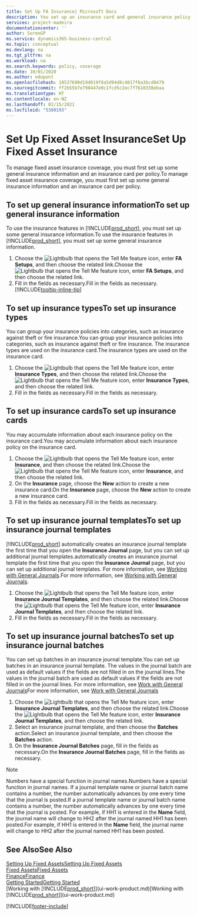 ```yaml
---
title: Set Up FA Insurance| Microsoft Docs
description: You set up an insurance card and general insurance policy information to manage fixed asset insurance coverage.
services: project-madeira
documentationcenter: ''
author: SorenGP
ms.service: dynamics365-business-central
ms.topic: conceptual
ms.devlang: na
ms.tgt_pltfrm: na
ms.workload: na
ms.search.keywords: policy, coverage
ms.date: 10/01/2020
ms.author: edupont
ms.openlocfilehash: 10527690d19d019f8a5d94d8c4817f6a3bcd8479
ms.sourcegitcommit: ff2b55b7e790447e0c1fcd5c2ec7f7610338ebaa
ms.translationtype: HT
ms.contentlocale: en-NZ
ms.lasthandoff: 02/15/2021
ms.locfileid: "5380193"
---
```

# <a name="set-up-fixed-asset-insurance"></a><span data-ttu-id="93c68-103">Set Up Fixed Asset Insurance</span><span class="sxs-lookup"><span data-stu-id="93c68-103">Set Up Fixed Asset Insurance</span></span>
<span data-ttu-id="93c68-104">To manage fixed asset insurance coverage, you must first set up some general insurance information and an insurance card per policy.</span><span class="sxs-lookup"><span data-stu-id="93c68-104">To manage fixed asset insurance coverage, you must first set up some general insurance information and an insurance card per policy.</span></span>

## <a name="to-set-up-general-insurance-information"></a><span data-ttu-id="93c68-105">To set up general insurance information</span><span class="sxs-lookup"><span data-stu-id="93c68-105">To set up general insurance information</span></span>
<span data-ttu-id="93c68-106">To use the insurance features in [!INCLUDE[prod_short](includes/prod_short.md)], you must set up some general insurance information.</span><span class="sxs-lookup"><span data-stu-id="93c68-106">To use the insurance features in [!INCLUDE[prod_short](includes/prod_short.md)], you must set up some general insurance information.</span></span>  

1. <span data-ttu-id="93c68-107">Choose the ![Lightbulb that opens the Tell Me feature](media/ui-search/search_small.png "Tell me what you want to do") icon, enter **FA Setups**, and then choose the related link.</span><span class="sxs-lookup"><span data-stu-id="93c68-107">Choose the ![Lightbulb that opens the Tell Me feature](media/ui-search/search_small.png "Tell me what you want to do") icon, enter **FA Setups**, and then choose the related link.</span></span>  
2. <span data-ttu-id="93c68-108">Fill in the fields as necessary.</span><span class="sxs-lookup"><span data-stu-id="93c68-108">Fill in the fields as necessary.</span></span> [!INCLUDE[tooltip-inline-tip](includes/tooltip-inline-tip_md.md)]  

## <a name="to-set-up-insurance-types"></a><span data-ttu-id="93c68-109">To set up insurance types</span><span class="sxs-lookup"><span data-stu-id="93c68-109">To set up insurance types</span></span>
<span data-ttu-id="93c68-110">You can group your insurance policies into categories, such as insurance against theft or fire insurance.</span><span class="sxs-lookup"><span data-stu-id="93c68-110">You can group your insurance policies into categories, such as insurance against theft or fire insurance.</span></span> <span data-ttu-id="93c68-111">The insurance types are used on the insurance card.</span><span class="sxs-lookup"><span data-stu-id="93c68-111">The insurance types are used on the insurance card.</span></span>

1. <span data-ttu-id="93c68-112">Choose the ![Lightbulb that opens the Tell Me feature](media/ui-search/search_small.png "Tell me what you want to do") icon, enter **Insurance Types**, and then choose the related link.</span><span class="sxs-lookup"><span data-stu-id="93c68-112">Choose the ![Lightbulb that opens the Tell Me feature](media/ui-search/search_small.png "Tell me what you want to do") icon, enter **Insurance Types**, and then choose the related link.</span></span>  
2. <span data-ttu-id="93c68-113">Fill in the fields as necessary.</span><span class="sxs-lookup"><span data-stu-id="93c68-113">Fill in the fields as necessary.</span></span>

## <a name="to-set-up-insurance-cards"></a><span data-ttu-id="93c68-114">To set up insurance cards</span><span class="sxs-lookup"><span data-stu-id="93c68-114">To set up insurance cards</span></span>
<span data-ttu-id="93c68-115">You may accumulate information about each insurance policy on the insurance card.</span><span class="sxs-lookup"><span data-stu-id="93c68-115">You may accumulate information about each insurance policy on the insurance card.</span></span>  

1. <span data-ttu-id="93c68-116">Choose the ![Lightbulb that opens the Tell Me feature](media/ui-search/search_small.png "Tell me what you want to do") icon, enter **Insurance**, and then choose the related link.</span><span class="sxs-lookup"><span data-stu-id="93c68-116">Choose the ![Lightbulb that opens the Tell Me feature](media/ui-search/search_small.png "Tell me what you want to do") icon, enter **Insurance**, and then choose the related link.</span></span>  
2. <span data-ttu-id="93c68-117">On the **Insurance** page, choose the **New** action to create a  new insurance card.</span><span class="sxs-lookup"><span data-stu-id="93c68-117">On the **Insurance** page, choose the **New** action to create a  new insurance card.</span></span>  
3. <span data-ttu-id="93c68-118">Fill in the fields as necessary.</span><span class="sxs-lookup"><span data-stu-id="93c68-118">Fill in the fields as necessary.</span></span>

## <a name="to-set-up-insurance-journal-templates"></a><span data-ttu-id="93c68-119">To set up insurance journal templates</span><span class="sxs-lookup"><span data-stu-id="93c68-119">To set up insurance journal templates</span></span>
[!INCLUDE[prod_short](includes/prod_short.md)] <span data-ttu-id="93c68-120">automatically creates an insurance journal template the first time that you open the **Insurance Journal** page, but you can set up additional journal templates.</span><span class="sxs-lookup"><span data-stu-id="93c68-120">automatically creates an insurance journal template the first time that you open the **Insurance Journal** page, but you can set up additional journal templates.</span></span> <span data-ttu-id="93c68-121">For more information, see [Working with General Journals](ui-work-general-journals.md).</span><span class="sxs-lookup"><span data-stu-id="93c68-121">For more information, see [Working with General Journals](ui-work-general-journals.md).</span></span>  

1. <span data-ttu-id="93c68-122">Choose the ![Lightbulb that opens the Tell Me feature](media/ui-search/search_small.png "Tell me what you want to do") icon, enter **Insurance Journal Templates**, and then choose the related link.</span><span class="sxs-lookup"><span data-stu-id="93c68-122">Choose the ![Lightbulb that opens the Tell Me feature](media/ui-search/search_small.png "Tell me what you want to do") icon, enter **Insurance Journal Templates**, and then choose the related link.</span></span>  
2. <span data-ttu-id="93c68-123">Fill in the fields as necessary.</span><span class="sxs-lookup"><span data-stu-id="93c68-123">Fill in the fields as necessary.</span></span>

## <a name="to-set-up-insurance-journal-batches"></a><span data-ttu-id="93c68-124">To set up insurance journal batches</span><span class="sxs-lookup"><span data-stu-id="93c68-124">To set up insurance journal batches</span></span>
<span data-ttu-id="93c68-125">You can set up batches in an insurance journal template.</span><span class="sxs-lookup"><span data-stu-id="93c68-125">You can set up batches in an insurance journal template.</span></span> <span data-ttu-id="93c68-126">The values in the journal batch are used as default values if the fields are not filled in on the journal lines.</span><span class="sxs-lookup"><span data-stu-id="93c68-126">The values in the journal batch are used as default values if the fields are not filled in on the journal lines.</span></span> <span data-ttu-id="93c68-127">For more information, see [Work with General Journals](ui-work-general-journals.md)</span><span class="sxs-lookup"><span data-stu-id="93c68-127">For more information, see [Work with General Journals](ui-work-general-journals.md)</span></span>  

1. <span data-ttu-id="93c68-128">Choose the ![Lightbulb that opens the Tell Me feature](media/ui-search/search_small.png "Tell me what you want to do") icon, enter **Insurance Journal Templates**, and then choose the related link.</span><span class="sxs-lookup"><span data-stu-id="93c68-128">Choose the ![Lightbulb that opens the Tell Me feature](media/ui-search/search_small.png "Tell me what you want to do") icon, enter **Insurance Journal Templates**, and then choose the related link.</span></span>  
2. <span data-ttu-id="93c68-129">Select an insurance journal template, and then choose the **Batches** action.</span><span class="sxs-lookup"><span data-stu-id="93c68-129">Select an insurance journal template, and then choose the **Batches** action.</span></span>
3. <span data-ttu-id="93c68-130">On the **Insurance Journal Batches** page, fill in the fields as necessary.</span><span class="sxs-lookup"><span data-stu-id="93c68-130">On the **Insurance Journal Batches** page, fill in the fields as necessary.</span></span>

> [!NOTE]  
>   <span data-ttu-id="93c68-131">Numbers have a special function in journal names.</span><span class="sxs-lookup"><span data-stu-id="93c68-131">Numbers have a special function in journal names.</span></span> <span data-ttu-id="93c68-132">If a journal template name or journal batch name contains a number, the number automatically advances by one every time that the journal is posted.</span><span class="sxs-lookup"><span data-stu-id="93c68-132">If a journal template name or journal batch name contains a number, the number automatically advances by one every time that the journal is posted.</span></span> <span data-ttu-id="93c68-133">For example, if HH1 is entered in the **Name** field, the journal name will change to HH2 after the journal named HH1 has been posted.</span><span class="sxs-lookup"><span data-stu-id="93c68-133">For example, if HH1 is entered in the **Name** field, the journal name will change to HH2 after the journal named HH1 has been posted.</span></span>

## <a name="see-also"></a><span data-ttu-id="93c68-134">See Also</span><span class="sxs-lookup"><span data-stu-id="93c68-134">See Also</span></span>
[<span data-ttu-id="93c68-135">Setting Up Fixed Assets</span><span class="sxs-lookup"><span data-stu-id="93c68-135">Setting Up Fixed Assets</span></span>](fa-setup.md)  
[<span data-ttu-id="93c68-136">Fixed Assets</span><span class="sxs-lookup"><span data-stu-id="93c68-136">Fixed Assets</span></span>](fa-manage.md)  
[<span data-ttu-id="93c68-137">Finance</span><span class="sxs-lookup"><span data-stu-id="93c68-137">Finance</span></span>](finance.md)  
[<span data-ttu-id="93c68-138">Getting Started</span><span class="sxs-lookup"><span data-stu-id="93c68-138">Getting Started</span></span>](product-get-started.md)  
<span data-ttu-id="93c68-139">[Working with [!INCLUDE[prod_short](includes/prod_short.md)]](ui-work-product.md)</span><span class="sxs-lookup"><span data-stu-id="93c68-139">[Working with [!INCLUDE[prod_short](includes/prod_short.md)]](ui-work-product.md)</span></span>


[!INCLUDE[footer-include](includes/footer-banner.md)]